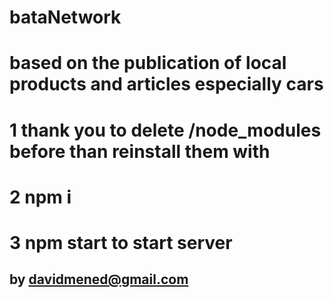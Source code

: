 # bataNetwork
# based on the publication of local products and articles especially cars
# 1 thank you to delete /node_modules before than reinstall them with
# 2 npm i
# 3 npm start to start server
## by davidmened@gmail.com
